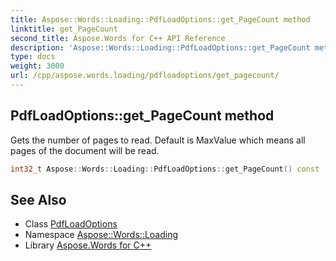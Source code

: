 ```yaml
---
title: Aspose::Words::Loading::PdfLoadOptions::get_PageCount method
linktitle: get_PageCount
second_title: Aspose.Words for C++ API Reference
description: 'Aspose::Words::Loading::PdfLoadOptions::get_PageCount method. Gets the number of pages to read. Default is MaxValue which means all pages of the document will be read in C++.'
type: docs
weight: 3000
url: /cpp/aspose.words.loading/pdfloadoptions/get_pagecount/
---
```

## PdfLoadOptions::get_PageCount method


Gets the number of pages to read. Default is MaxValue which means all pages of the document will be read.

```cpp
int32_t Aspose::Words::Loading::PdfLoadOptions::get_PageCount() const
```

## See Also

* Class [PdfLoadOptions](../)
* Namespace [Aspose::Words::Loading](../../)
* Library [Aspose.Words for C++](../../../)
